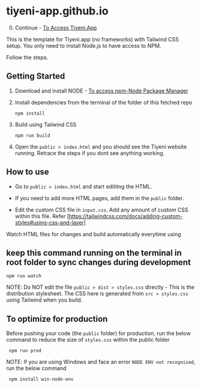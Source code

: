 # tiyeni-app.github.io

0. Continue - [To Access Tiyeni.App](https://tiyeni-app.github.io/public/)

This is the template for Tiyeni.app (no frameworks) with Tailwind CSS setup. You only need to install Node.js to have access to NPM.

Follow the steps.
## Getting Started

1.  Download and install NODE - [To access npm-Node Package Manager](https://nodejs.org/en/)

2.  Install dependencies from the terminal of the folder of this fetched repo

        npm install

3.  Build using Tailwind CSS

        npm run build

4.  Open the `public > index.html` and you should see the Tiyeni website running. Retrace the steps if you dont see anything working.

## How to use

- Go to `public > index.html` and start edititng the HTML.
- If you need to add more HTML pages, add them in the `public` folder.

- Edit the custom CSS file in `input.css`. Add any amount of custom CSS within this file. Refer [https://tailwindcss.com/docs/adding-custom-styles#using-css-and-layer]

Watch HTML files for changes and build automatically everytime using
## keep this command running on the terminal in root folder to sync changes during development

    npm run watch

NOTE: Do NOT edit the file `public > dist > styles.css` directly - This is the distribution stylesheet. The CSS here is generated from `src > styles.css` using Tailwind when you build.

## To optimize for production

Before pushing your code (the `public` folder) for production, run the below command to reduce the size of `styles.css` within the public folder

     npm run prod

NOTE: If you are using Windows and face an error `NODE ENV not recognised`, run the below command

     npm install win-node-env


